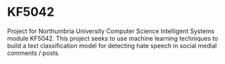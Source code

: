 # KF5042
Project for Northumbria University Computer Science Intelligent Systems module KF5042. This project seeks to use machine learning techniques to build a text classification model for detecting hate speech in social medial comments / posts.
